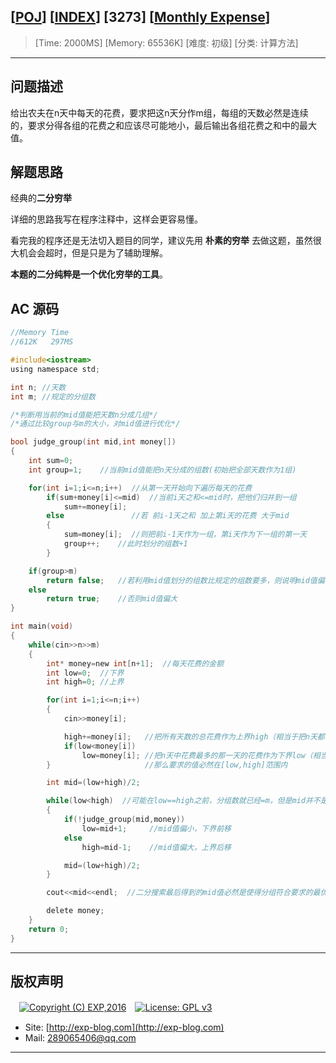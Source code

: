 ## [[POJ](http://poj.org/)] [[INDEX](https://github.com/lyy289065406/POJ-Solving-Reports)] [3273] [[Monthly Expense](http://poj.org/problem?id=3273)]

> [Time: 2000MS] [Memory: 65536K] [难度: 初级] [分类: 计算方法]

------

## 问题描述

给出农夫在n天中每天的花费，要求把这n天分作m组，每组的天数必然是连续的，要求分得各组的花费之和应该尽可能地小，最后输出各组花费之和中的最大值。


## 解题思路

经典的**二分穷举**

详细的思路我写在程序注释中，这样会更容易懂。

看完我的程序还是无法切入题目的同学，建议先用 **朴素的穷举** 去做这题，虽然很大机会会超时，但是只是为了辅助理解。

**本题的二分纯粹是一个优化穷举的工具**。


## AC 源码


```c
//Memory Time 
//612K   297MS 

#include<iostream>
using namespace std;

int n; //天数
int m; //规定的分组数

/*判断用当前的mid值能把天数n分成几组*/
/*通过比较group与m的大小，对mid值进行优化*/

bool judge_group(int mid,int money[])
{
	int sum=0;
	int group=1;    //当前mid值能把n天分成的组数(初始把全部天数作为1组)

	for(int i=1;i<=n;i++)  //从第一天开始向下遍历每天的花费
		if(sum+money[i]<=mid)  //当前i天之和<=mid时，把他们归并到一组
			sum+=money[i];
		else               //若 前i-1天之和 加上第i天的花费 大于mid
		{
			sum=money[i];  //则把前i-1天作为一组，第i天作为下一组的第一天
			group++;    //此时划分的组数+1
		}

	if(group>m)
		return false;   //若利用mid值划分的组数比规定的组数要多，则说明mid值偏小
	else
		return true;    //否则mid值偏大
}

int main(void)
{
	while(cin>>n>>m)
	{
		int* money=new int[n+1];  //每天花费的金额
		int low=0;  //下界
		int high=0; //上界

		for(int i=1;i<=n;i++)
		{
			cin>>money[i];

			high+=money[i];   //把所有天数的总花费作为上界high（相当于把n天都分作1组）
			if(low<money[i])
				low=money[i]; //把n天中花费最多的那一天的花费作为下界low（相当于把n天分为n组）
		}                     //那么要求的值必然在[low,high]范围内

		int mid=(low+high)/2;

		while(low<high)  //可能在low==high之前，分组数就已经=m，但是mid并不是最优，因此要继续二分
		{
			if(!judge_group(mid,money))
				low=mid+1;     //mid值偏小，下界前移
			else
				high=mid-1;    //mid值偏大，上界后移

			mid=(low+high)/2;
		}

		cout<<mid<<endl;  //二分搜索最后得到的mid值必然是使得分组符合要求的最优值

		delete money;
	}
	return 0;
}
```

------

## 版权声明

　[![Copyright (C) EXP,2016](https://img.shields.io/badge/Copyright%20(C)-EXP%202016-blue.svg)](http://exp-blog.com)　[![License: GPL v3](https://img.shields.io/badge/License-GPL%20v3-blue.svg)](https://www.gnu.org/licenses/gpl-3.0)
  

- Site: [http://exp-blog.com](http://exp-blog.com) 
- Mail: <a href="mailto:289065406@qq.com?subject=[EXP's Github]%20Your%20Question%20（请写下您的疑问）&amp;body=What%20can%20I%20help%20you?%20（需要我提供什么帮助吗？）">289065406@qq.com</a>


------
